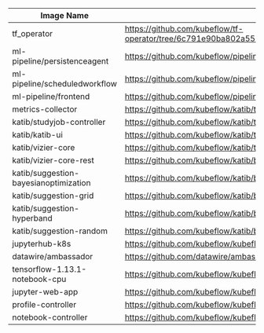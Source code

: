 | Image Name        | Dockerfile Location |
| ------------- |---------------| 
| tf_operator      | https://github.com/kubeflow/tf-operator/tree/6c791e90ba802a55ddedba4298105928859d54c9/build/images/tf_operator |
| ml-pipeline/persistenceagent      | https://github.com/kubeflow/pipelines/tree/master/backend |
| ml-pipeline/scheduledworkflow | https://github.com/kubeflow/pipelines/tree/master/backend |
| ml-pipeline/frontend | https://github.com/kubeflow/pipelines/blob/master/frontend/Dockerfile |
| metrics-collector |	https://github.com/kubeflow/katib/tree/master/cmd/metricscollector
| katib/studyjob-controller	| https://github.com/kubeflow/katib/tree/master/cmd/katib-controller |
| katib/katib-ui	| https://github.com/kubeflow/katib/tree/master/cmd/ui |
| katib/vizier-core | 	https://github.com/kubeflow/katib/tree/287e503db29b61e23c90ae71935948dc9f4053b1/cmd/manager/v1alpha1 |
| katib/vizier-core-rest	| https://github.com/kubeflow/katib/blob/master/cmd/manager-rest/v1alpha1/Dockerfile |
| katib/suggestion-bayesianoptimization	| https://github.com/kubeflow/katib/blob/master/cmd/suggestion/bayesianoptimization/v1alpha1/Dockerfile |
| katib/suggestion-grid |	https://github.com/kubeflow/katib/blob/master/cmd/suggestion/grid/v1alpha1/Dockerfile |
| katib/suggestion-hyperband | 	https://github.com/kubeflow/katib/blob/master/cmd/suggestion/hyperband/v1alpha1/Dockerfile |
| katib/suggestion-random |	https://github.com/kubeflow/katib/blob/master/cmd/suggestion/random/v1alpha1/Dockerfile |
| jupyterhub-k8s |	https://github.com/kubeflow/kubeflow/blob/master/components/jupyterhub/docker/Dockerfile |
| datawire/ambassador	| https://github.com/datawire/ambassador/blob/master/Dockerfile |
| tensorflow-1.13.1-notebook-cpu |	https://github.com/kubeflow/kubeflow/blob/master/components/tensorflow-notebook-image/Dockerfile |
|jupyter-web-app |	https://github.com/kubeflow/kubeflow/blob/master/components/jupyter-web-app/Dockerfile |
| profile-controller	| https://github.com/kubeflow/kubeflow/tree/master/components/profile-controller |
| notebook-controller |	https://github.com/kubeflow/kubeflow/tree/master/components/notebook-controller |


